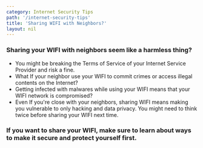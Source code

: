 ```yaml
---
category: Internet Security Tips
path: '/internet-security-tips'
title: 'Sharing WIFI with Neighbors?'
layout: nil
---
```


### Sharing your WIFI with neighbors seem like a harmless thing?

* You might be breaking the Terms of Service of your Internet Service Provider and risk a fine.
* What If your neighbor use your WIFI to commit crimes or access illegal contents on the Internet?
* Getting infected with malwares while using your WIFI means that your WIFI network is compromised?
* Even If you're close with your neighbors, sharing WIFI means making you vulnerable to only hacking and data privacy. You might need to think twice before sharing your WIFI next time.

### If you want to share your WIFI, make sure to learn about ways to make it secure and protect yourself first.
